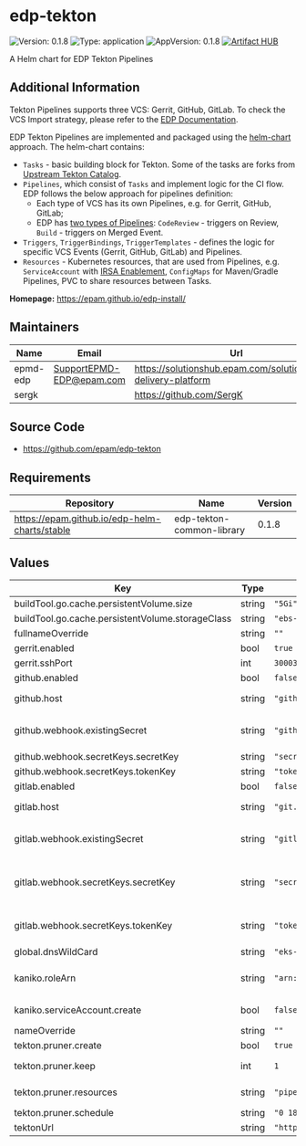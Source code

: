 # edp-tekton

![Version: 0.1.8](https://img.shields.io/badge/Version-0.1.8-informational?style=flat-square) ![Type: application](https://img.shields.io/badge/Type-application-informational?style=flat-square) ![AppVersion: 0.1.8](https://img.shields.io/badge/AppVersion-0.1.8-informational?style=flat-square)
[![Artifact HUB](https://img.shields.io/endpoint?url=https://artifacthub.io/badge/repository/epmdedp)](https://artifacthub.io/packages/search?repo=epmdedp)

A Helm chart for EDP Tekton Pipelines

## Additional Information

Tekton Pipelines supports three VCS: Gerrit, GitHub, GitLab. To check the VCS Import strategy, please refer to the [EDP Documentation](https://epam.github.io/edp-install/operator-guide/import-strategy/).

EDP Tekton Pipelines are implemented and packaged using the [helm-chart](./charts/pipelines-library/) approach. The helm-chart contains:

- `Tasks` - basic building block for Tekton. Some of the tasks are forks from [Upstream Tekton Catalog](https://github.com/tektoncd/catalog).
- `Pipelines`, which consist of `Tasks` and implement logic for the CI flow. EDP follows the below approach for pipelines definition:
  - Each type of VCS has its own Pipelines, e.g. for Gerrit, GitHub, GitLab;
  - EDP has [two types of Pipelines](https://epam.github.io/edp-install/user-guide/ci-pipeline-details/): `CodeReview` - triggers on Review, `Build` - triggers on Merged Event.
- `Triggers`, `TriggerBindings`, `TriggerTemplates` - defines the logic for specific VCS Events (Gerrit, GitHub, GitLab) and Pipelines.
- `Resources` - Kubernetes resources, that are used from Pipelines, e.g. `ServiceAccount` with [IRSA Enablement](https://epam.github.io/edp-install/operator-guide/kaniko-irsa/), `ConfigMaps` for Maven/Gradle Pipelines, PVC to share resources between Tasks.

**Homepage:** <https://epam.github.io/edp-install/>

## Maintainers

| Name | Email | Url |
| ---- | ------ | --- |
| epmd-edp | <SupportEPMD-EDP@epam.com> | <https://solutionshub.epam.com/solution/epam-delivery-platform> |
| sergk |  | <https://github.com/SergK> |

## Source Code

* <https://github.com/epam/edp-tekton>

## Requirements

| Repository | Name | Version |
|------------|------|---------|
| https://epam.github.io/edp-helm-charts/stable | edp-tekton-common-library | 0.1.8 |

## Values

| Key | Type | Default | Description |
|-----|------|---------|-------------|
| buildTool.go.cache.persistentVolume.size | string | `"5Gi"` |  |
| buildTool.go.cache.persistentVolume.storageClass | string | `"ebs-sc"` |  |
| fullnameOverride | string | `""` |  |
| gerrit.enabled | bool | `true` | Deploy Gerrit related components. Default: true |
| gerrit.sshPort | int | `30003` | Gerrit port |
| github.enabled | bool | `false` |  |
| github.host | string | `"github.com"` | The GitHub host, adjust this if you run a GitHub enterprise. Default: github.com |
| github.webhook.existingSecret | string | `"github.com-config"` | Existing secret which holds both GitHub Access and Secret Token, default is github-configuration, which is aligned with codebase-operator |
| github.webhook.secretKeys.secretKey | string | `"secretString"` |  |
| github.webhook.secretKeys.tokenKey | string | `"token"` |  |
| gitlab.enabled | bool | `false` |  |
| gitlab.host | string | `"git.epam.com"` | The GitLab host, adjust this if you run a GitLab enterprise. Default: gitlab.com |
| gitlab.webhook.existingSecret | string | `"gitlab.com-config"` | Existing secret which holds both GitLab Access and Secret Token, default is gitlab-configuration, which is aligned with codebase-operator |
| gitlab.webhook.secretKeys.secretKey | string | `"secretString"` | Key in existingSecret. Generated on Tekton side and populated in GitLab for each Project in section: PROJECT_NAME > Settings > Webhooks > Secret Token |
| gitlab.webhook.secretKeys.tokenKey | string | `"token"` | Key in existingSecret. Generated on GitLab side in section: (User Settings) or (Project Settings) or (Group Settings) > Access Token |
| global.dnsWildCard | string | `"eks-sandbox.aws.main.edp.projects.epam.com"` | a cluster DNS wildcard name |
| kaniko.roleArn | string | `"arn:aws:iam::093899590031:role/AWSIRSACoreSandboxEdpDeliveryKaniko"` | AWS IAM role to be used for kaniko pod service account (IRSA). Format: arn:aws:iam::<AWS_ACCOUNT_ID>:role/<AWS_IAM_ROLE_NAME> |
| kaniko.serviceAccount.create | bool | `false` | Specifies whether a service account should be created |
| nameOverride | string | `""` |  |
| tekton.pruner.create | bool | `true` | Specifies whether a cronjob should be created |
| tekton.pruner.keep | int | `1` | Maximum number of resources to keep while deleting removing |
| tekton.pruner.resources | string | `"pipelinerun,taskrun"` | Supported resources for auto prune are 'taskrun' and 'pipelinerun' |
| tekton.pruner.schedule | string | `"0 18 * * *"` | How often to clean up resources |
| tektonUrl | string | `"https://tekton.eks-sandbox.aws.main.edp.projects.epam.com"` | Tekton URL. Link to tekton Dashboard |
